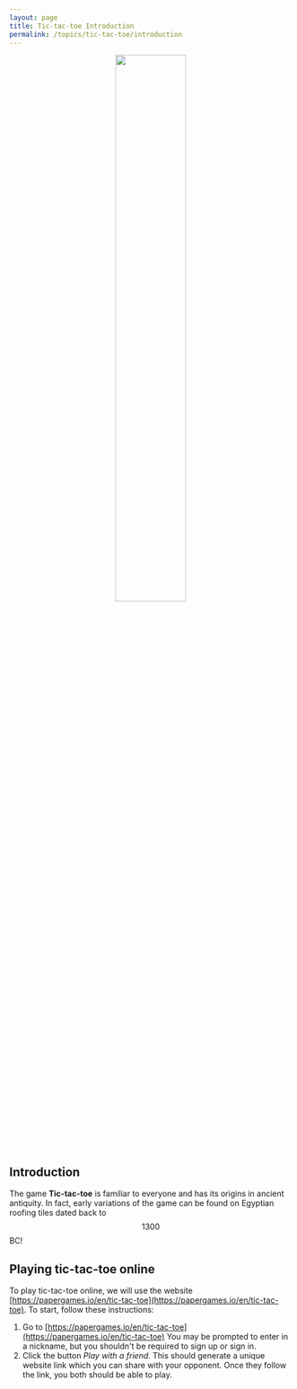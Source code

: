 ```yaml
---
layout: page
title: Tic-tac-toe Introduction
permalink: /topics/tic-tac-toe/introduction
---
```


<p align="center"><img src="tic-tac-toe/fig/tic-tac-toe.png" width="50%"/></p>

## Introduction

The game **Tic-tac-toe** is familiar to everyone and has its origins in ancient antiquity.
In fact, early variations of the game can be found on Egyptian roofing tiles dated back to $$1300$$ BC!

## Playing tic-tac-toe online

To play tic-tac-toe online, we will use the website [https://papergames.io/en/tic-tac-toe](https://papergames.io/en/tic-tac-toe).
To start, follow these instructions:
1. Go to [https://papergames.io/en/tic-tac-toe](https://papergames.io/en/tic-tac-toe)  You may be prompted to enter in a nickname, but you shouldn't be required to sign up or sign in.
2. Click the button *Play with a friend*.  This should generate a unique website link which you can share with your opponent.  Once they follow the link, you both should be able to play.


